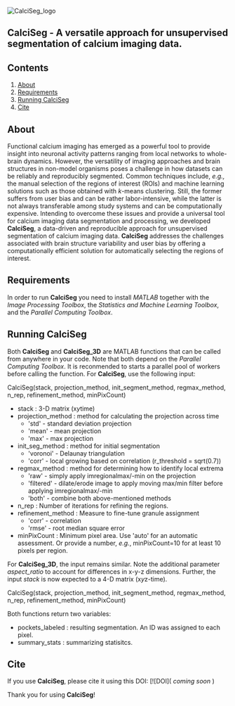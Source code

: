 ![CalciSeg_logo](https://github.com/YannickGuenzel/CalciSeg/assets/24442182/e0e4b031-548f-49ec-a8fb-f79823148e06)
## CalciSeg - A versatile approach for unsupervised segmentation of calcium imaging data.


Contents
--------
1.	[About](#about)  
2.	[Requirements](#requirements)  
3.	[Running CalciSeg](#running-calciseg)  
4.	[Cite](#cite)


About
------
Functional calcium imaging has emerged as a powerful tool to provide insight into neuronal activity patterns ranging from local networks to whole-brain dynamics. However, the versatility of imaging approaches and brain structures in non-model organisms poses a challenge in how datasets can be reliably and reproducibly segmented. Common techniques include, *e.g.,* the manual selection of the regions of interest (ROIs) and machine learning solutions such as those obtained with *k*-means clustering. Still, the former suffers from user bias and can be rather labor-intensive, while the latter is not always transferable among study systems and can be computationally expensive. Intending to overcome these issues and provide a universal tool for calcium imaging data segmentation and processing, we developed **CalciSeg**, a data-driven and reproducible approach for unsupervised segmentation of calcium imaging data. **CalciSeg** addresses the challenges associated with brain structure variability and user bias by offering a computationally efficient solution for automatically selecting the regions of interest.


Requirements
------------
In order to run **CalciSeg** you need to install *MATLAB* together with the *Image Processing Toolbox*, the *Statistics and Machine Learning Toolbox*, and the *Parallel Computing Toolbox*.


Running CalciSeg
----------------
Both **CalciSeg** and **CalciSeg_3D** are MATLAB functions that can be called from anywhere in your code. Note that both depend on the *Parallel Computing Toolbox*. It is reconmended to starts a parallel pool of workers before calling the function.
For **CalciSeg**, use the following input:

CalciSeg(stack, projection_method, init_segment_method, regmax_method, n_rep, refinement_method, minPixCount)
- stack : 3-D matrix (x*y*time)
- projection_method : method for calculating the projection across time
	- 'std'      - standard deviation projection
	- 'mean'     - mean projection
	- 'max'      - max projection
- init_seg_method : method for initial segmentation
	- 'voronoi'  - Delaunay triangulation
	- 'corr'     - local growing based on correlation (r_threshold = sqrt(0.7))
- regmax_method : method for determining how to identify local extrema                          
	- 'raw'      - simply apply imregionalmax/-min on the projection
	- 'filtered' - dilate/erode image to apply moving max/min filter before applying imregionalmax/-min                                           
	- 'both'     - combine both above-mentioned methods
- n_rep : Number of iterations for refining the regions.
- refinement_method : Measure to fine-tune granule assignment
	- 'corr' - correlation
	- 'rmse'  - root median square error
- minPixCount : Minimum pixel area. Use 'auto' for an automatic assessment. Or provide a number, *e.g.*, minPixCount=10 for at least 10 pixels per region.

For **CalciSeg_3D**, the input remains similar. Note the additional parameter *aspect_ratio* to account for differences in x-y-z dimensions. Further, the input *stack* is now expected to a 4-D matrix (x*y*z-time).

CalciSeg(stack, projection_method, init_segment_method, regmax_method, n_rep, refinement_method, minPixCount)

Both functions return two variables:
- pockets_labeled : resulting segmentation. An ID was assigned to each pixel.
- summary_stats : summarizing statisitcs.

Cite
----
If you use **CalciSeg**, please cite it using this DOI:
[![DOI]( *coming soon* )

Thank you for using **CalciSeg**!